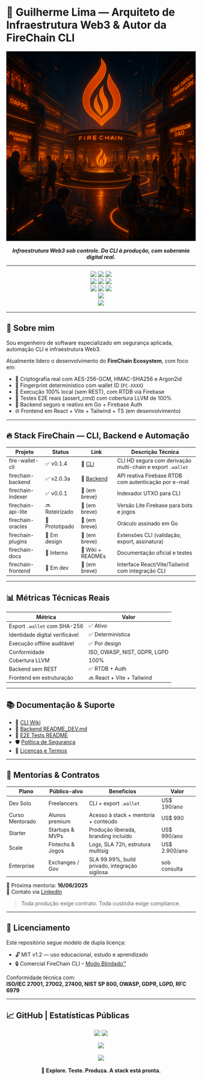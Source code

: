 
# 👋 Guilherme Lima — Arquiteto de Infraestrutura Web3 & Autor da FireChain CLI

<p align="center">
  <img src="https://github.com/firechainmainnet/firechainmainnet/blob/main/hero_ecosystem.png" alt="FireChain Ecosystem Banner" width="600px"/>
</p>

<p align="center"><i><b>Infraestrutura Web3 sob controle. Da CLI à produção, com soberania digital real.</b></i></p>

---

<div align="center">
  <!-- CLI e Backend -->
  <img src="https://img.shields.io/badge/Rust-Lang-934c97?style=flat-square&logo=rust" />
  <img src="https://img.shields.io/badge/Go-Lang-00ADD8?style=flat-square&logo=go" />
  <img src="https://img.shields.io/badge/Firebase-RTDB%20%7C%20Auth-FFCA28?style=flat-square&logo=firebase" />
</div>
<div align="center">
  <!-- Projeto FireChain -->
  <img src="https://img.shields.io/badge/FIRECHAIN_CLI-v0.1.4-orange?style=flat-square&logo=github" />
  <img src="https://img.shields.io/badge/License-MIT__%2B__Comercial-blue?style=flat-square&logo=bookstack" />
  <img src="https://img.shields.io/badge/Documentation-FireChain_CLI-blue?style=flat-square&logo=readthedocs" />
</div>
<div align="center">
  <!-- Segurança & Garantias -->
  <img src="https://img.shields.io/badge/SECURITY-Bug__Bounty__Active-F44336?style=flat-square&logo=verizon" />
  <img src="https://img.shields.io/badge/Security-By__Design-critical?style=flat-square&logo=datadog" />
  <img src="https://img.shields.io/badge/SLA-99.99%25-D32F2F?style=flat-square&logo=quantconnect" />
</div>
<div align="center">
  <img src="https://img.shields.io/badge/Tests-100%25__LLVM__E2E-4CAF50?style=flat-square&logo=pytest" />
</div>
<div align="center">
  <img src="https://img.shields.io/badge/Contact-via__LinkedIn-0A66C2?style=flat-square&logo=linkedin" />
</div>

---

## 🧬 Sobre mim

Sou engenheiro de software especializado em segurança aplicada, automação CLI e infraestrutura Web3.

Atualmente lidero o desenvolvimento do **FireChain Ecosystem**, com foco em:

- 🔐 Criptografia real com AES-256-GCM, HMAC-SHA256 e Argon2id
- 🧬 Fingerprint determinístico com wallet ID (`FC-XXXX`)
- 🧱 Execução 100% local (sem REST), com RTDB via Firebase
- 🧪 Testes E2E reais (assert_cmd) com cobertura LLVM de 100%
- 🧩 Backend seguro e reativo em Go + Firebase Auth
- 🌐 Frontend em React + Vite + Tailwind + TS (em desenvolvimento)

---

## 🔥 Stack FireChain — CLI, Backend e Automação

| Projeto                | Status         | Link                                                                 | Descrição Técnica                                        |
|------------------------|----------------|----------------------------------------------------------------------|----------------------------------------------------------|
| fire-wallet-cli        | ✅ v0.1.4       | 🔗 [CLI](https://github.com/firechainmainnet/Fire-Wallet-CLI)       | CLI HD segura com derivação multi-chain e export `.wallet` |
| firechain-backend      | ✅ v2.0.3a      | 🔗 [Backend](https://github.com/firechainmainnet/FireChain-Backend) | API reativa Firebase RTDB com autenticação por e-mail   |
| firechain-indexer      | ✅ v0.0.1       | 🔗 (em breve)                                                        | Indexador UTXO para CLI                                  |
| firechain-api-lite     | 🔜 Roteirizado  | 🔗 (em breve)                                                        | Versão Lite Firebase para bots e jogos                   |
| firechain-oracles      | 🔁 Prototipado  | 🔗 (em breve)                                                        | Oráculo assinado em Go                                   |
| firechain-plugins      | 🔌 Em design    | 🔗 (em breve)                                                        | Extensões CLI (validação, export, assinatura)           |
| firechain-docs         | 🧪 Interno      | 🔗 Wiki + READMEs                                                    | Documentação oficial e testes                            |
| firechain-frontend     | 🔭 Em dev       | 🔗 (em breve)                                                        | Interface React/Vite/Tailwind com integração CLI         |

---

## 📊 Métricas Técnicas Reais

| Métrica                           | Valor           |
|----------------------------------|-----------------|
| Export `.wallet` com SHA-256     | ✅ Ativo        |
| Identidade digital verificável   | ✅ Determinística |
| Execução offline auditável       | ✅ Por design   |
| Conformidade                     | ISO, OWASP, NIST, GDPR, LGPD |
| Cobertura LLVM                   | 100%            |
| Backend sem REST                 | ✅ RTDB + Auth  |
| Frontend em estruturação         | 🔜 React + Vite + Tailwind |

---

## 📚 Documentação & Suporte

- 📘 [CLI Wiki](https://github.com/firechainmainnet/Fire-Wallet-CLI/wiki)
- 🔧 [Backend README_DEV.md](https://github.com/firechainmainnet/FireChain-Backend/blob/main/README_DEV.md)
- 🧪 [E2E Tests README](https://github.com/firechainmainnet/FireChain-Backend/blob/main/README_TESTES_E2E.md)
- 🛡️ [Política de Segurança](https://github.com/firechainmainnet/firechainmainnet/blob/main/SECURITY.md)
- 📜 [Licenças e Termos](./COMMERCIAL_LICENSE_FIRECHAIN.md)

---

## 💼 Mentorias & Contratos

| Plano              | Público-alvo        | Benefícios                                  | Valor        |
|--------------------|---------------------|---------------------------------------------|--------------|
| Dev Solo           | Freelancers          | CLI + export `.wallet`                      | US$ 190/ano  |
| Curso Mentorado    | Alunos premium       | Acesso à stack + mentoria + conteúdo        | US$ 990      |
| Starter            | Startups & MVPs      | Produção liberada, branding incluído        | US$ 990/ano  |
| Scale              | Fintechs & Jogos     | Logs, SLA 72h, estrutura multisig           | US$ 2.900/ano|
| Enterprise         | Exchanges / Gov      | SLA 99.99%, build privado, integração sigilosa | sob consulta |

📅 Próxima mentoria: **16/06/2025**  
📩 Contato via [LinkedIn](https://www.linkedin.com/in/firechainmainnet-web3/)

> Toda produção exige contrato. Toda custódia exige compliance.

---

## 🔐 Licenciamento

Este repositório segue modelo de dupla licença:

- 🔓 MIT v1.2 — uso educacional, estudo e aprendizado
- 🔒 Comercial FireChain CLI – [Modo Blindado™](./COMMERCIAL_LICENSE_FIRECHAIN.md)

Conformidade técnica com:  
**ISO/IEC 27001, 27002, 27400, NIST SP 800, OWASP, GDPR, LGPD, RFC 6979**

---

## 📈 GitHub | Estatísticas Públicas

<p align="center">
  <img height="180em" src="https://github-readme-stats.vercel.app/api?username=firechainmainnet&show_icons=true&theme=tokyonight&count_private=true&hide_border=true" />
  <img height="180em" src="https://github-readme-stats.vercel.app/api/top-langs/?username=firechainmainnet&layout=compact&langs_count=10&theme=tokyonight&hide_border=true" />
</p>
<p align="center">
  <img src="https://github-readme-streak-stats.herokuapp.com/?user=firechainmainnet&theme=tokyonight&hide_border=true" />
</p>
<p align="center">
  <img src="https://github-profile-trophy.vercel.app/?username=firechainmainnet&theme=onedark&column=4&margin-w=10&margin-h=10" />
</p>

<p align="center">
  <b>🚀 Explore. Teste. Produza. A stack está pronta.</b>
</p>
